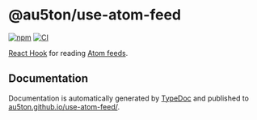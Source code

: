 # @au5ton/use-atom-feed

[![npm](https://img.shields.io/npm/v/@au5ton/use-atom-feed)](https://www.npmjs.com/@au5ton/use-atom-feed) [![CI](https://github.com/au5ton/use-atom-feed/actions/workflows/main.yml/badge.svg)](https://github.com/au5ton/use-atom-feed/actions/workflows/main.yml)

[React Hook](https://reactjs.org/docs/hooks-intro.html) for reading [Atom feeds](https://validator.w3.org/feed/docs/atom.html).

## Documentation

Documentation is automatically generated by [TypeDoc](https://typedoc.org) and published to [au5ton.github.io/use-atom-feed/](https://au5ton.github.io/use-atom-feed/).